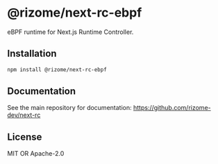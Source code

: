 # @rizome/next-rc-ebpf

eBPF runtime for Next.js Runtime Controller.

## Installation

```bash
npm install @rizome/next-rc-ebpf
```

## Documentation

See the main repository for documentation: https://github.com/rizome-dev/next-rc

## License

MIT OR Apache-2.0